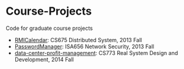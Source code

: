 Course-Projects
===============

Code for graduate course projects

- [RMICalendar](./RMICalendar): CS675 Distributed System, 2013 Fall
- [PasswordManager](./RMICalendar): ISA656 Network Security, 2013 Fall
- [data-center-profit-management](./data-center-profit-management): CS773 Real System Design and Development, 2014 Fall
